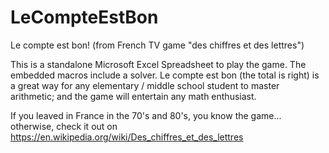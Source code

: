 # LeCompteEstBon
Le compte est bon! (from French TV game "des chiffres et des lettres")

This is a standalone Microsoft Excel Spreadsheet to play the game. The embedded macros include a solver. Le compte est bon (the total is right) is a great way for any elementary / middle school student to master arithmetic; and the game will entertain any math enthusiast.

If you leaved in France in the 70's and 80's, you know the game... otherwise, check it out on https://en.wikipedia.org/wiki/Des_chiffres_et_des_lettres

